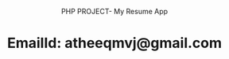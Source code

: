 <p align="center">PHP PROJECT- My Resume App</a></p>
<h1 align="center"> EmailId: atheeqmvj@gmail.com</p>
